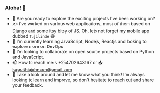 ### Aloha! 👋

- 🔭 Are you ready to explore the exciting projects I've been working on?
- :writing_hand: I've worked on various web applications, most of them based on Django and some itsy bitsy of JS. Oh, lets not forget my mobile app dubbed `Tujilinde` :smile:
- 🌱 I’m currently learning JavaScript, Nodejs, Reactjs and looking to explore more on DevOps
- 👯 I’m looking to collaborate on open source projects based on Python and JavaScript.
- 📫 How to reach me: :telephone_receiver: +254702643167 or :inbox_tray: kaguithiajohnson@gmail.com
- :eyes: Take a look around and let me know what you think! I'm always looking to learn and improve, so don't hesitate to reach out and share your feedback.
